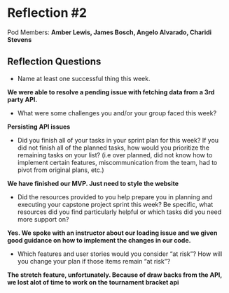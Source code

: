 # Reflection #2

Pod Members: **Amber Lewis, James Bosch, Angelo Alvarado, Charidi Stevens**

## Reflection Questions

* Name at least one successful thing this week.

 **We were able to resolve a pending issue with fetching data from a 3rd party API.**

* What were some challenges you and/or your group faced this week?

 **Persisting API issues**

* Did you finish all of your tasks in your sprint plan for this week? If you did not finish all of the planned tasks, how would you prioritize the remaining tasks on your list?  (i.e over planned, did not know how to implement certain features, miscommunication from the team, had to pivot from original plans, etc.)

 **We have finished our MVP. Just need to style the website**

* Did the resources provided to you help prepare you in planning and executing your capstone project sprint this week? Be specific, what resources did you find particularly helpful or which tasks did you need more support on?

 **Yes. We spoke with an instructor about our loading issue and we given good guidance on how to implement the changes in our code.**

* Which features and user stories would you consider “at risk”? How will you change your plan if those items remain “at risk”?

 **The stretch feature, unfortunately. Because of draw backs from the API, we lost alot of time to work on the tournament bracket api**
